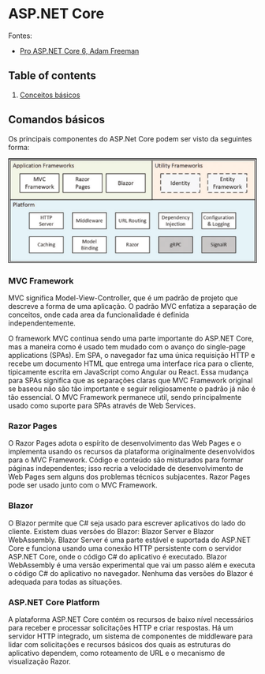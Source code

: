 # ASP.NET Core

Fontes:

* [Pro ASP.NET Core 6, Adam Freeman](https://www.manning.com/books/pro-aspdotnet-core-7-tenth-edition)

## Table of contents

1. [Conceitos básicos](#comandos-básicos)

## Comandos básicos

Os principais componentes do ASP.Net Core podem ser visto da seguintes forma:

![Estrutura do ASP.NET Core](img/estrutura_aspnet_core.png)

### MVC Framework

MVC significa Model-View-Controller, que é um padrão de projeto que descreve a forma de uma aplicação. O padrão MVC enfatiza a separação de conceitos, onde cada area da funcionalidade é definida independentemente.

O framework MVC continua sendo uma parte importante do ASP.NET Core, mas a maneira como é usado tem mudado com o avanço do single-page applications (SPAs). Em SPA, o navegador faz uma única requisição HTTP e recebe um documento HTML que entrega uma interface rica para o cliente, tipicamente escrita em JavaScript como Angular ou React. Essa mudança para SPAs significa que as separações claras que MVC Framework original se baseou não são tão importante e seguir religiosamente o padrão já não é tão essencial. O MVC Framework permanece util, sendo principalmente usado como suporte para SPAs através de Web Services.

### Razor Pages

O Razor Pages adota o espírito de desenvolvimento das Web Pages e o implementa usando os recursos da plataforma originalmente desenvolvidos para o MVC Framework. Código e conteúdo são misturados para formar páginas independentes; isso recria a velocidade de desenvolvimento de Web Pages sem alguns dos problemas técnicos subjacentes. Razor Pages pode ser usado junto com o MVC Framework.

### Blazor

O Blazor permite que C# seja usado para escrever aplicativos do lado do cliente. Existem duas versões do Blazor: Blazor Server e Blazor WebAssembly. Blazor Server é uma parte estável e suportada do ASP.NET Core e funciona usando uma conexão HTTP persistente com o servidor ASP.NET Core, onde o código C# do aplicativo é executado. Blazor WebAssembly é uma versão experimental que vai um passo além e executa o código C# do aplicativo no navegador. Nenhuma das versões do Blazor é adequada para todas as situações.

### ASP.NET Core Platform

A plataforma ASP.NET Core contém os recursos de baixo nível necessários para receber e processar solicitações HTTP e criar respostas. Há um servidor HTTP integrado, um sistema de componentes de middleware para lidar com solicitações e recursos básicos dos quais as estruturas do aplicativo dependem, como roteamento de URL e o mecanismo de visualização Razor.
